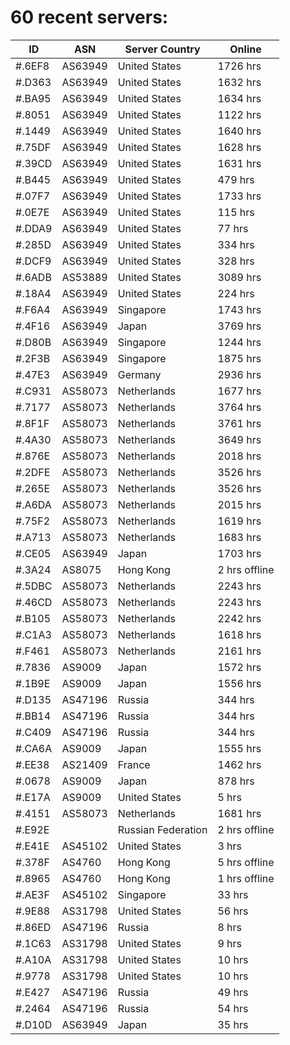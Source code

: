 # 60 recent servers:

| ID | ASN | Server Country | Online |
| ------ | ------ | ------ | ------ |
| #.6EF8 | AS63949 | United States | 1726 hrs |
| #.D363 | AS63949 | United States | 1632 hrs |
| #.BA95 | AS63949 | United States | 1634 hrs |
| #.8051 | AS63949 | United States | 1122 hrs |
| #.1449 | AS63949 | United States | 1640 hrs |
| #.75DF | AS63949 | United States | 1628 hrs |
| #.39CD | AS63949 | United States | 1631 hrs |
| #.B445 | AS63949 | United States | 479 hrs |
| #.07F7 | AS63949 | United States | 1733 hrs |
| #.0E7E | AS63949 | United States | 115 hrs |
| #.DDA9 | AS63949 | United States | 77 hrs |
| #.285D | AS63949 | United States | 334 hrs |
| #.DCF9 | AS63949 | United States | 328 hrs |
| #.6ADB | AS53889 | United States | 3089 hrs |
| #.18A4 | AS63949 | United States | 224 hrs |
| #.F6A4 | AS63949 | Singapore | 1743 hrs |
| #.4F16 | AS63949 | Japan | 3769 hrs |
| #.D80B | AS63949 | Singapore | 1244 hrs |
| #.2F3B | AS63949 | Singapore | 1875 hrs |
| #.47E3 | AS63949 | Germany | 2936 hrs |
| #.C931 | AS58073 | Netherlands | 1677 hrs |
| #.7177 | AS58073 | Netherlands | 3764 hrs |
| #.8F1F | AS58073 | Netherlands | 3761 hrs |
| #.4A30 | AS58073 | Netherlands | 3649 hrs |
| #.876E | AS58073 | Netherlands | 2018 hrs |
| #.2DFE | AS58073 | Netherlands | 3526 hrs |
| #.265E | AS58073 | Netherlands | 3526 hrs |
| #.A6DA | AS58073 | Netherlands | 2015 hrs |
| #.75F2 | AS58073 | Netherlands | 1619 hrs |
| #.A713 | AS58073 | Netherlands | 1683 hrs |
| #.CE05 | AS63949 | Japan | 1703 hrs |
| #.3A24 | AS8075 | Hong Kong | 2 hrs offline |
| #.5DBC | AS58073 | Netherlands | 2243 hrs |
| #.46CD | AS58073 | Netherlands | 2243 hrs |
| #.B105 | AS58073 | Netherlands | 2242 hrs |
| #.C1A3 | AS58073 | Netherlands | 1618 hrs |
| #.F461 | AS58073 | Netherlands | 2161 hrs |
| #.7836 | AS9009 | Japan | 1572 hrs |
| #.1B9E | AS9009 | Japan | 1556 hrs |
| #.D135 | AS47196 | Russia | 344 hrs |
| #.BB14 | AS47196 | Russia | 344 hrs |
| #.C409 | AS47196 | Russia | 344 hrs |
| #.CA6A | AS9009 | Japan | 1555 hrs |
| #.EE38 | AS21409 | France | 1462 hrs |
| #.0678 | AS9009 | Japan | 878 hrs |
| #.E17A | AS9009 | United States | 5 hrs |
| #.4151 | AS58073 | Netherlands | 1681 hrs |
| #.E92E |  | Russian Federation | 2 hrs offline |
| #.E41E | AS45102 | United States | 3 hrs |
| #.378F | AS4760 | Hong Kong | 5 hrs offline |
| #.8965 | AS4760 | Hong Kong | 1 hrs offline |
| #.AE3F | AS45102 | Singapore | 33 hrs |
| #.9E88 | AS31798 | United States | 56 hrs |
| #.86ED | AS47196 | Russia | 8 hrs |
| #.1C63 | AS31798 | United States | 9 hrs |
| #.A10A | AS31798 | United States | 10 hrs |
| #.9778 | AS31798 | United States | 10 hrs |
| #.E427 | AS47196 | Russia | 49 hrs |
| #.2464 | AS47196 | Russia | 54 hrs |
| #.D10D | AS63949 | Japan | 35 hrs |

